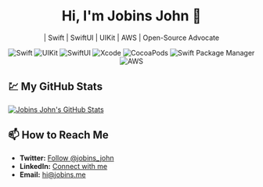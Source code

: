 <h1 align="center">Hi, I'm Jobins John 👋</h1>
<p align="center">
    | Swift | SwiftUI | UIKit | AWS | Open-Source Advocate
</p>

<p align="center">
    <img src="https://img.shields.io/badge/Swift-%23FA7343.svg?style=for-the-badge&logo=swift&logoColor=white" alt="Swift"/>
    <img src="https://img.shields.io/badge/UIKit-%23007ACC.svg?style=for-the-badge&logo=apple&logoColor=white" alt="UIKit"/>
    <img src="https://img.shields.io/badge/SwiftUI-%23007ACC.svg?style=for-the-badge&logo=apple&logoColor=white" alt="SwiftUI"/>
    <img src="https://img.shields.io/badge/Xcode-%23147EFB.svg?style=for-the-badge&logo=xcode&logoColor=white" alt="Xcode"/>
    <img src="https://img.shields.io/badge/CocoaPods-%23E05D6F.svg?style=for-the-badge&logo=cocoapods&logoColor=white" alt="CocoaPods"/>
    <img src="https://img.shields.io/badge/Swift_Package_Manager-%23F05138.svg?style=for-the-badge&logo=swift&logoColor=white" alt="Swift Package Manager"/>
    <img src="https://img.shields.io/badge/AWS-%23FF9900.svg?style=for-the-badge&logo=amazonaws&logoColor=white" alt="AWS"/>
</p>


## 💹 My GitHub Stats

[![Jobins John's GitHub Stats](https://github-readme-stats.vercel.app/api?username=jobins-musashi&theme=radical&show_icons=true)](https://github.com/jobins-musashi)

## 📫 How to Reach Me

- **Twitter:** [Follow @jobins_john](https://twitter.com/jobins_john)
- **LinkedIn:** [Connect with me](https://linkedin.com/in/jobinsjohn)
- **Email:** [hi@jobins.me](mailto:hi@jobins.me)
